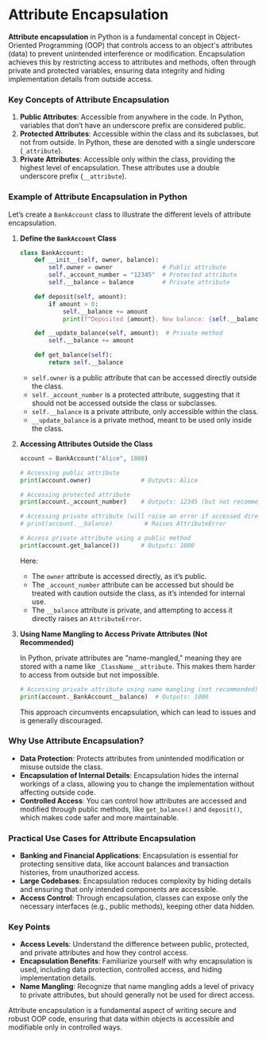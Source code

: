 # Attribute Encapsulation
**Attribute encapsulation** in Python is a fundamental concept in Object-Oriented Programming (OOP) that controls access to an object's attributes (data) to prevent unintended interference or modification. Encapsulation achieves this by restricting access to attributes and methods, often through private and protected variables, ensuring data integrity and hiding implementation details from outside access.

### Key Concepts of Attribute Encapsulation

1. **Public Attributes**: Accessible from anywhere in the code. In Python, variables that don’t have an underscore prefix are considered public.
2. **Protected Attributes**: Accessible within the class and its subclasses, but not from outside. In Python, these are denoted with a single underscore (`_attribute`).
3. **Private Attributes**: Accessible only within the class, providing the highest level of encapsulation. These attributes use a double underscore prefix (`__attribute`).

### Example of Attribute Encapsulation in Python

Let’s create a `BankAccount` class to illustrate the different levels of attribute encapsulation.

1. **Define the `BankAccount` Class**

   ```python
   class BankAccount:
       def __init__(self, owner, balance):
           self.owner = owner              # Public attribute
           self._account_number = "12345"  # Protected attribute
           self.__balance = balance        # Private attribute

       def deposit(self, amount):
           if amount > 0:
               self.__balance += amount
               print(f"Deposited {amount}. New balance: {self.__balance}")

       def __update_balance(self, amount):  # Private method
           self.__balance += amount

       def get_balance(self):
           return self.__balance
   ```

   - `self.owner` is a public attribute that can be accessed directly outside the class.
   - `self._account_number` is a protected attribute, suggesting that it should not be accessed outside the class or subclasses.
   - `self.__balance` is a private attribute, only accessible within the class.
   - `__update_balance` is a private method, meant to be used only inside the class.

2. **Accessing Attributes Outside the Class**

   ```python
   account = BankAccount("Alice", 1000)

   # Accessing public attribute
   print(account.owner)              # Outputs: Alice

   # Accessing protected attribute
   print(account._account_number)    # Outputs: 12345 (but not recommended)

   # Accessing private attribute (will raise an error if accessed directly)
   # print(account.__balance)         # Raises AttributeError

   # Access private attribute using a public method
   print(account.get_balance())      # Outputs: 1000
   ```

   Here:
   - The `owner` attribute is accessed directly, as it’s public.
   - The `_account_number` attribute can be accessed but should be treated with caution outside the class, as it’s intended for internal use.
   - The `__balance` attribute is private, and attempting to access it directly raises an `AttributeError`.

3. **Using Name Mangling to Access Private Attributes (Not Recommended)**

   In Python, private attributes are "name-mangled," meaning they are stored with a name like `_ClassName__attribute`. This makes them harder to access from outside but not impossible.

   ```python
   # Accessing private attribute using name mangling (not recommended)
   print(account._BankAccount__balance)  # Outputs: 1000
   ```

   This approach circumvents encapsulation, which can lead to issues and is generally discouraged.

### Why Use Attribute Encapsulation?

- **Data Protection**: Protects attributes from unintended modification or misuse outside the class.
- **Encapsulation of Internal Details**: Encapsulation hides the internal workings of a class, allowing you to change the implementation without affecting outside code.
- **Controlled Access**: You can control how attributes are accessed and modified through public methods, like `get_balance()` and `deposit()`, which makes code safer and more maintainable.

### Practical Use Cases for Attribute Encapsulation

- **Banking and Financial Applications**: Encapsulation is essential for protecting sensitive data, like account balances and transaction histories, from unauthorized access.
- **Large Codebases**: Encapsulation reduces complexity by hiding details and ensuring that only intended components are accessible.
- **Access Control**: Through encapsulation, classes can expose only the necessary interfaces (e.g., public methods), keeping other data hidden.

### Key Points 

- **Access Levels**: Understand the difference between public, protected, and private attributes and how they control access.
- **Encapsulation Benefits**: Familiarize yourself with why encapsulation is used, including data protection, controlled access, and hiding implementation details.
- **Name Mangling**: Recognize that name mangling adds a level of privacy to private attributes, but should generally not be used for direct access.

Attribute encapsulation is a fundamental aspect of writing secure and robust OOP code, ensuring that data within objects is accessible and modifiable only in controlled ways.